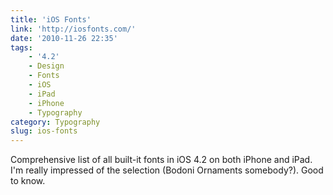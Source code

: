 ```yaml
---
title: 'iOS Fonts'
link: 'http://iosfonts.com/'
date: '2010-11-26 22:35'
tags:
    - '4.2'
    - Design
    - Fonts
    - iOS
    - iPad
    - iPhone
    - Typography
category: Typography
slug: ios-fonts
---
```


Comprehensive list of all built-it fonts in iOS 4.2 on both iPhone and iPad. I'm really impressed of the selection (Bodoni Ornaments somebody?). Good to know.
